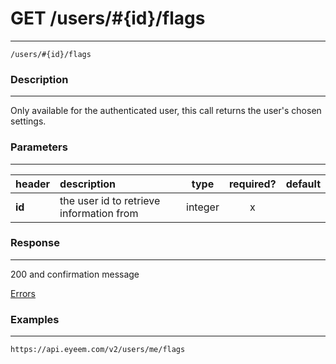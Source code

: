 # GET /users/#{id}/flags     
***
`/users/#{id}/flags`

### Description
***
Only available for the authenticated user, this call returns the user's chosen settings.

### Parameters
***

|header| description| type |required? |default|
|:---------|:--------------|:----------:|:------------:|:------------:|
|**id**|the user id to retrieve information from|integer|x||




### Response
***


200 and confirmation message


[Errors](../../resources/errors.md#files)

### Examples
***

`https://api.eyeem.com/v2/users/me/flags`





